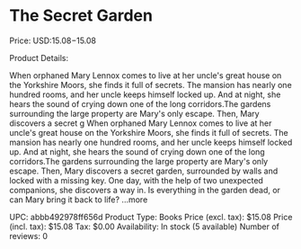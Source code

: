 # The Secret Garden

Price: USD:$15.08-$15.08

Product Details:

When orphaned Mary Lennox comes to live at her uncle's great house on the Yorkshire Moors, she finds it full of secrets. The mansion has nearly one hundred rooms, and her uncle keeps himself locked up. And at night, she hears the sound of crying down one of the long corridors.The gardens surrounding the large property are Mary's only escape. Then, Mary discovers a secret g When orphaned Mary Lennox comes to live at her uncle's great house on the Yorkshire Moors, she finds it full of secrets. The mansion has nearly one hundred rooms, and her uncle keeps himself locked up. And at night, she hears the sound of crying down one of the long corridors.The gardens surrounding the large property are Mary's only escape. Then, Mary discovers a secret garden, surrounded by walls and locked with a missing key. One day, with the help of two unexpected companions, she discovers a way in. Is everything in the garden dead, or can Mary bring it back to life? ...more

UPC: abbb492978ff656d
Product Type: Books
Price (excl. tax): $15.08
Price (incl. tax): $15.08
Tax: $0.00
Availability: In stock (5 available)
Number of reviews: 0
